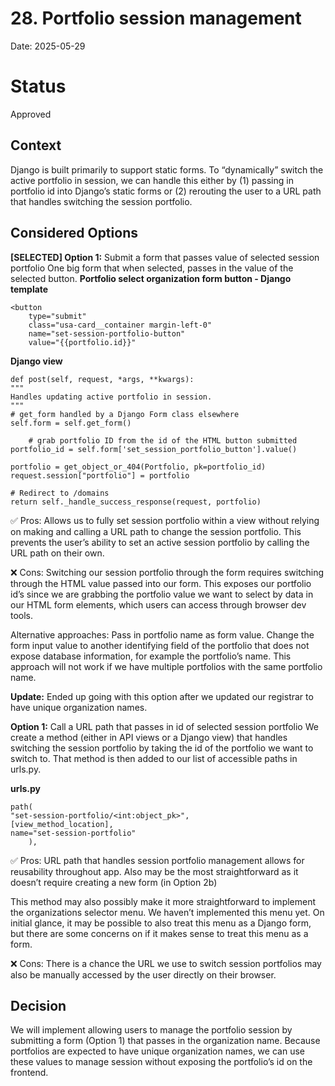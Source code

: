 # 28. Portfolio session management

Date: 2025-05-29

# Status

Approved

## Context

Django is built primarily to support static forms. To “dynamically” switch the active portfolio in session, we can handle this either by (1) passing in portfolio id into Django’s static forms or (2) rerouting the user to a URL path that handles switching the session portfolio.

## Considered Options

**[SELECTED] Option 1:** Submit a form that passes value of selected session portfolio
One big form that when selected, passes in the value of the selected button.
**Portfolio select organization form button - Django template**
```
<button
	type="submit"
	class="usa-card__container margin-left-0"
	name="set-session-portfolio-button"
	value="{{portfolio.id}}"
```

**Django view**
```
def post(self, request, *args, **kwargs):
"""
Handles updating active portfolio in session.
"""
# get_form handled by a Django Form class elsewhere
self.form = self.get_form()

	# grab portfolio ID from the id of the HTML button submitted
portfolio_id = self.form['set_session_portfolio_button'].value()

portfolio = get_object_or_404(Portfolio, pk=portfolio_id)
request.session["portfolio"] = portfolio

# Redirect to /domains
return self._handle_success_response(request, portfolio)
```

✅ Pros:
Allows us to fully set session portfolio within a view without relying on making and calling a URL path to change the session portfolio. This prevents the user’s ability to set an active session portfolio by calling the URL path on their own.   

❌ Cons:
Switching our session portfolio through the form requires switching through the HTML value passed into our form. This exposes our portfolio id’s since we are grabbing the portfolio value we want to select by data in our HTML form elements, which users can access through browser dev tools.

Alternative approaches: 
Pass in portfolio name as form value. Change the form input value to another identifying field of the portfolio that does not expose database information, for example the portfolio’s name. This approach will not work if we have multiple portfolios with the same portfolio name.

**Update:** Ended up going with this option after we updated our registrar to have unique organization names.


**Option 1:** Call a URL path that passes in id of selected session portfolio
We create a method (either in API views or a Django view) that handles switching the session portfolio by taking the id of the portfolio we want to switch to. That method is then added to our list of accessible paths in urls.py.

**urls.py**
```
path(
"set-session-portfolio/<int:object_pk>",
[view_method_location],
name="set-session-portfolio"
    ),

```

✅ Pros:
URL path that handles session portfolio management allows for reusability throughout app. Also may be the most straightforward as it doesn’t require creating a new form (in Option 2b)

This method may also possibly make it more straightforward to implement the organizations selector menu. We haven’t implemented this menu yet. On initial glance, it may be possible to also treat this menu as a Django form, but there are some concerns on if it makes sense to treat this menu as a form. 

❌ Cons:
There is a chance the URL we use to switch session portfolios may also be manually accessed by the user directly on their browser. 

## Decision
We will implement allowing users to manage the portfolio session by submitting a form (Option 1) that passes in the organization name. Because portfolios are expected to have unique organization names, we can use these values to manage session without exposing the portfolio’s id on the frontend. 
